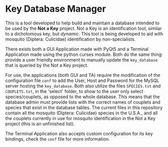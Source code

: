 # Key Database Manager

This is a tool developed to help build and maintain a database intended to be used by the **Not a Key** project. Not a Key is an identification tool, similar to a dichotomous key, but *dynamic*. This tool is being developed to aid with mosquito (Diptera: Culicidae) identification by non-specialists.

There exists both a GUI Application made with PyQt5 and a Terminal Application made using the python curses module. Both do the same thing: provide a user friendly environment to manually update the `key_database` that is queried by the Not a Key project.

For use, the applications (both GUI and TA) require the modification of the configuration file `conf` to add the User, Host and Password for the MySQL server hosting the `key_database`. Both also utilize the files `SPECIES.txt` and `COUPLETS.txt`, in the 'select' folder, to show to the user only select species/couplets, as opposed to the whole database. This means that the database admin must provide lists with the correct names of couplets and species that exist in the database tables. The current files in this repository contain all the mosquito (Diptera: Culicidae) species in the U.S.A., and all the couplets currently in use for mosquito identification in the Not a Key project (this is an unfinished list).

The Terminal Application also accepts custom configuration for its key bindings, check the `conf` file for more information.
